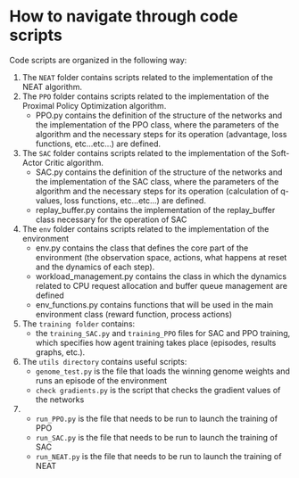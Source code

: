 # How to navigate through code scripts

Code scripts are organized in the following way:
1. The `NEAT` folder contains scripts related to the implementation of the NEAT algorithm.
2. The `PPO` folder contains scripts related to the implementation of the Proximal Policy Optimization algorithm.
      - PPO.py contains the definition of the structure of the networks and the implementation of the PPO class, where the parameters of the algorithm and the necessary steps for its operation (advantage, loss functions, etc...etc...) are defined.
3. The `SAC` folder contains scripts related to the implementation of the Soft-Actor Critic algorithm.
      - SAC.py contains the definition of the structure of the networks and the implementation of the SAC class, where the parameters of the algorithm and the necessary steps for its operation (calculation of q-values, loss functions, etc...etc...) are defined.
      - replay_buffer.py contains the implementation of the replay_buffer class necessary for the operation of SAC
4. The `env` folder contains scripts related to the implementation of the environment
      - env.py contains the class that defines the core part of the environment (the observation space, actions, what happens at reset and the dynamics of each step).
      - workload_management.py contains the class in which the dynamics related to CPU request allocation and buffer queue management are defined
      - env_functions.py contains functions that will be used in the main environment class (reward function, process actions)
5. The `training folder` contains:
      - the `training_SAC.py` and `training_PPO` files for SAC and PPO training, which specifies how agent training takes place (episodes, results graphs, etc.).
6. The `utils directory` contains useful scripts:
   - `genome_test.py` is the file that loads the winning genome weights and runs an episode of the environment
   - `check gradients.py` is the script that checks the gradient values ​​of the networks
7.
   - `run_PPO.py` is the file that needs to be run to launch the training of PPO
   - `run_SAC.py` is the file that needs to be run to launch the training of SAC
   - `run_NEAT.py` is the file that needs to be run to launch the training of NEAT
